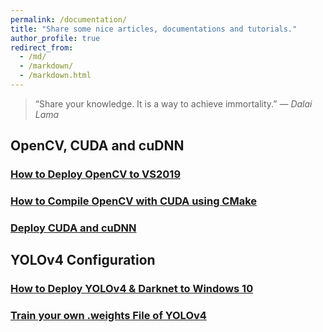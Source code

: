 ```yaml
---
permalink: /documentation/
title: "Share some nice articles, documentations and tutorials."
author_profile: true
redirect_from: 
  - /md/
  - /markdown/
  - /markdown.html
---
```


> “Share your knowledge. It is a way to achieve immortality.”
> *— Dalai Lama*

## OpenCV, CUDA and cuDNN

### [How to Deploy OpenCV to VS2019](https://marc0cheung.github.io/doc/2022/06/deploy-opencv-vs2019/)

### [How to Compile OpenCV with CUDA using CMake]()

### [Deploy CUDA and cuDNN]()



## YOLOv4 Configuration

### [How to Deploy YOLOv4 & Darknet to Windows 10]()

### [Train your own .weights File of YOLOv4]()

